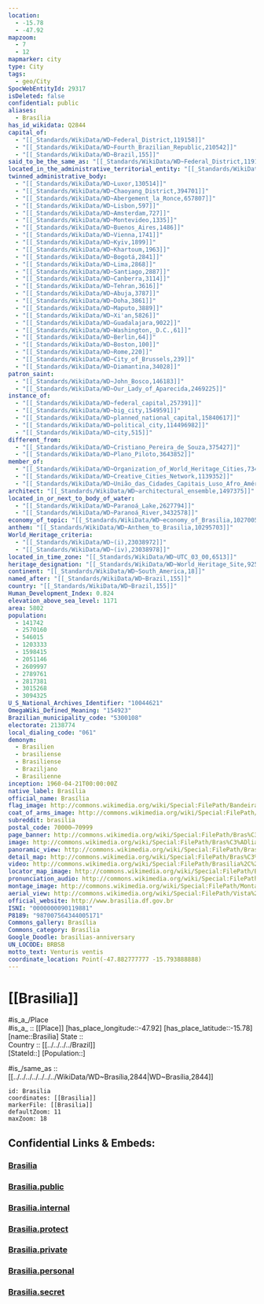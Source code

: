 ```yaml
---
location:
  - -15.78
  - -47.92
mapzoom:
  - 7
  - 12
mapmarker: city
type: City
tags:
  - geo/City
SpocWebEntityId: 29317
isDeleted: false
confidential: public
aliases:
  - Brasília
has_id_wikidata: Q2844
capital_of:
  - "[[_Standards/WikiData/WD~Federal_District,119158]]"
  - "[[_Standards/WikiData/WD~Fourth_Brazilian_Republic,210542]]"
  - "[[_Standards/WikiData/WD~Brazil,155]]"
said_to_be_the_same_as: "[[_Standards/WikiData/WD~Federal_District,119158]]"
located_in_the_administrative_territorial_entity: "[[_Standards/WikiData/WD~Federal_District,119158]]"
twinned_administrative_body:
  - "[[_Standards/WikiData/WD~Luxor,130514]]"
  - "[[_Standards/WikiData/WD~Chaoyang_District,394701]]"
  - "[[_Standards/WikiData/WD~Abergement_la_Ronce,657807]]"
  - "[[_Standards/WikiData/WD~Lisbon,597]]"
  - "[[_Standards/WikiData/WD~Amsterdam,727]]"
  - "[[_Standards/WikiData/WD~Montevideo,1335]]"
  - "[[_Standards/WikiData/WD~Buenos_Aires,1486]]"
  - "[[_Standards/WikiData/WD~Vienna,1741]]"
  - "[[_Standards/WikiData/WD~Kyiv,1899]]"
  - "[[_Standards/WikiData/WD~Khartoum,1963]]"
  - "[[_Standards/WikiData/WD~Bogotá,2841]]"
  - "[[_Standards/WikiData/WD~Lima,2868]]"
  - "[[_Standards/WikiData/WD~Santiago,2887]]"
  - "[[_Standards/WikiData/WD~Canberra,3114]]"
  - "[[_Standards/WikiData/WD~Tehran,3616]]"
  - "[[_Standards/WikiData/WD~Abuja,3787]]"
  - "[[_Standards/WikiData/WD~Doha,3861]]"
  - "[[_Standards/WikiData/WD~Maputo,3889]]"
  - "[[_Standards/WikiData/WD~Xi'an,5826]]"
  - "[[_Standards/WikiData/WD~Guadalajara,9022]]"
  - "[[_Standards/WikiData/WD~Washington,_D.C.,61]]"
  - "[[_Standards/WikiData/WD~Berlin,64]]"
  - "[[_Standards/WikiData/WD~Boston,100]]"
  - "[[_Standards/WikiData/WD~Rome,220]]"
  - "[[_Standards/WikiData/WD~City_of_Brussels,239]]"
  - "[[_Standards/WikiData/WD~Diamantina,34028]]"
patron_saint:
  - "[[_Standards/WikiData/WD~John_Bosco,146183]]"
  - "[[_Standards/WikiData/WD~Our_Lady_of_Aparecida,2469225]]"
instance_of:
  - "[[_Standards/WikiData/WD~federal_capital,257391]]"
  - "[[_Standards/WikiData/WD~big_city,1549591]]"
  - "[[_Standards/WikiData/WD~planned_national_capital,15840617]]"
  - "[[_Standards/WikiData/WD~political_city,114496982]]"
  - "[[_Standards/WikiData/WD~city,515]]"
different_from:
  - "[[_Standards/WikiData/WD~Cristiano_Pereira_de_Souza,375427]]"
  - "[[_Standards/WikiData/WD~Plano_Piloto,3643852]]"
member_of:
  - "[[_Standards/WikiData/WD~Organization_of_World_Heritage_Cities,734958]]"
  - "[[_Standards/WikiData/WD~Creative_Cities_Network,1139352]]"
  - "[[_Standards/WikiData/WD~União_das_Cidades_Capitais_Luso_Afro_Américo_Asiáticas,4005967]]"
architect: "[[_Standards/WikiData/WD~architectural_ensemble,1497375]]"
located_in_or_next_to_body_of_water:
  - "[[_Standards/WikiData/WD~Paranoá_Lake,2627794]]"
  - "[[_Standards/WikiData/WD~Paranoá_River,3432578]]"
economy_of_topic: "[[_Standards/WikiData/WD~economy_of_Brasilia,10270057]]"
anthem: "[[_Standards/WikiData/WD~Anthem_to_Brasilia,10295703]]"
World_Heritage_criteria:
  - "[[_Standards/WikiData/WD~(i),23038972]]"
  - "[[_Standards/WikiData/WD~(iv),23038978]]"
located_in_time_zone: "[[_Standards/WikiData/WD~UTC_03_00,6513]]"
heritage_designation: "[[_Standards/WikiData/WD~World_Heritage_Site,9259]]"
continent: "[[_Standards/WikiData/WD~South_America,18]]"
named_after: "[[_Standards/WikiData/WD~Brazil,155]]"
country: "[[_Standards/WikiData/WD~Brazil,155]]"
Human_Development_Index: 0.824
elevation_above_sea_level: 1171
area: 5802
population:
  - 141742
  - 2570160
  - 546015
  - 1203333
  - 1598415
  - 2051146
  - 2609997
  - 2789761
  - 2817381
  - 3015268
  - 3094325
U_S_National_Archives_Identifier: "10044621"
OmegaWiki_Defined_Meaning: "154923"
Brazilian_municipality_code: "5300108"
electorate: 2138774
local_dialing_code: "061"
demonym:
  - Brasilien
  - brasiliense
  - Brasiliense
  - Braziljano
  - Brasilienne
inception: 1960-04-21T00:00:00Z
native_label: Brasília
official_name: Brasília
flag_image: http://commons.wikimedia.org/wiki/Special:FilePath/Bandeira%20do%20Distrito%20Federal%20%28Brasil%29.svg
coat_of_arms_image: http://commons.wikimedia.org/wiki/Special:FilePath/Bras%C3%A3o%20do%20Distrito%20Federal%20%28Brasil%29.svg
subreddit: brasilia
postal_code: 70000–70999
page_banner: http://commons.wikimedia.org/wiki/Special:FilePath/Bras%C3%ADlia%20banner.jpg
image: http://commons.wikimedia.org/wiki/Special:FilePath/Bras%C3%ADlia%20Collage.png
panoramic_view: http://commons.wikimedia.org/wiki/Special:FilePath/Bras%C3%ADlia%20Panor%C3%A2mica.jpg
detail_map: http://commons.wikimedia.org/wiki/Special:FilePath/Bras%C3%ADlia%2C%20Brasil.jpg
video: http://commons.wikimedia.org/wiki/Special:FilePath/Brasilia%2C%20Brazil.webm
locator_map_image: http://commons.wikimedia.org/wiki/Special:FilePath/Brazil%20State%20DistritoFederal.svg
pronunciation_audio: http://commons.wikimedia.org/wiki/Special:FilePath/De-Brasilia.ogg
montage_image: http://commons.wikimedia.org/wiki/Special:FilePath/Montagem%20Bras%C3%ADlia.jpg
aerial_view: http://commons.wikimedia.org/wiki/Special:FilePath/Vista%20parcial%20do%20Distrito%20Federal%2C%20Brasil.jpg
official_website: http://www.brasilia.df.gov.br
ISNI: "0000000090119881"
P8189: "987007564344005171"
Commons_gallery: Brasília
Commons_category: Brasília
Google_Doodle: brasilias-anniversary
UN_LOCODE: BRBSB
motto_text: Venturis ventis
coordinate_location: Point(-47.882777777 -15.793888888)
---
```


# [[Brasilia]] 

#is_a_/Place  
#is_a_ :: [[Place]] 
[has_place_longitude::-47.92] 
[has_place_latitude::-15.78] 
[name::Brasilia] 
State ::  
Country :: [[../../../../Brazil]]  
[StateId::] 
[Population::] 


#is_/same_as :: [[../../../../../../../WikiData/WD~Brasília,2844|WD~Brasília,2844]] 


```leaflet
id: Brasilia
coordinates: [[Brasilia]] 
markerFile: [[Brasilia]] 
defaultZoom: 11 
maxZoom: 18
```


## Confidential Links & Embeds: 

### [Brasilia](/_Standards/Earth/Continent/America~South/Brazil/states~Brazil/Distrito_Federal/City/Brasilia.md) 

### [Brasilia.public](/_public/Earth/Continent/America~South/Brazil/states~Brazil/Distrito_Federal/City/Brasilia.public.md) 

### [Brasilia.internal](/_internal/Earth/Continent/America~South/Brazil/states~Brazil/Distrito_Federal/City/Brasilia.internal.md) 

### [Brasilia.protect](/_protect/Earth/Continent/America~South/Brazil/states~Brazil/Distrito_Federal/City/Brasilia.protect.md) 

### [Brasilia.private](/_private/Earth/Continent/America~South/Brazil/states~Brazil/Distrito_Federal/City/Brasilia.private.md) 

### [Brasilia.personal](/_personal/Earth/Continent/America~South/Brazil/states~Brazil/Distrito_Federal/City/Brasilia.personal.md) 

### [Brasilia.secret](/_secret/Earth/Continent/America~South/Brazil/states~Brazil/Distrito_Federal/City/Brasilia.secret.md)

